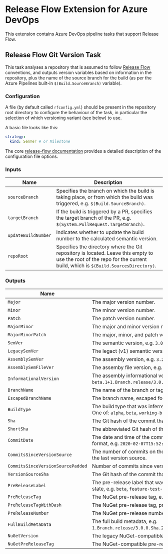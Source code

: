
# Release Flow Extension for Azure DevOps

This extension contains Azure DevOps pipeline tasks that support Release Flow.

## Release Flow Git Version Task

This task analyses a repository that is assumed to follow [Release
Flow](https://devblogs.microsoft.com/devops/release-flow-how-we-do-branching-on-the-vsts-team/) conventions, and outputs
version variables based on information in the repository, plus the name of the source branch for the build (as per the
Azure Pipelines built-in `$(Build.SourceBranch)` variable).

### Configuration

A file (by default called `rfconfig.yml`) should be present in the repository root directory to configure the behaviour
of the task, in particular the selection of which versioning variant (see below) to use.

A basic file looks like this:

``` yaml
strategy:
  kind: SemVer # or Milestone
```

The core [release-flow documentation](https://github.com/release-flow/release-flow#readme) provides a detailed
description of the configuration file options.

### Inputs

| Name         | Description |
| ------------ | ----------- |
| `sourceBranch` | Specifies the branch on which the build is taking place, or from which the build was triggered, e.g. `$(Build.SourceBranch)`. |
| `targetBranch` | If the build is triggered by a PR, specifies the target branch of the PR, e.g. `$(System.PullRequest.TargetBranch)`. |
| `updateBuildNumber` | Indicates whether to update the build number to the calculated semantic version. |
| `repoRoot` | Specifies the directory where the Git repository is located.  Leave this empty to use the root of the repo for the current build, which is `$(Build.SourcesDirectory)`. |

### Outputs

| Name         | Description |
| ------------ | ----------- |
| `Major` | The major version number. |
| `Minor` | The minor version number. |
| `Patch` | The patch version number. |
| `MajorMinor` | The major and minor version number, e.g. `1.2`. |
| `MajorMinorPatch` | The major, minor, and patch version number, e.g. `1.2.3`. |
| `SemVer` | The semantic version, e.g. `3.0.0-beta.1`. |
| `LegacySemVer` | The legact (v1) semantic version, e.g. `3.0.0-beta1`. |
| `AssemblySemVer` | The assembly version, e.g. `3.2.0.0`. |
| `AssemblySemFileVer` | The assemby file version, e.g. `3.2.1.0`. |
| `InformationalVersion` | The assembly informational version, e.g. `3.0.0-beta.1+1.Branch.release/3.0.0.Sha.28c853159a46b5a87e6cc9c4f6e940c59d6bc68a`. |
| `BranchName` | The name of the branch or tag that triggered the build, e.g. `release/3.0`. |
| `EscapedBranchName` | The branch name, escaped for SemVer compatibility e.g. `release-3.0`. |
| `BuildType` | The build type that was inferred from the source branch and repository state. One of: `alpha`, `beta`, `working-branch`, `pull-request`, `release`. |
| `Sha` | The Git hash of the commit that triggered the build. |
| `ShortSha` | The abbreviated Git hash of the commit that triggered the build. |
| `CommitDate` | The date and time of the commit that triggered the build in ISO 8601 standard format, e.g. `2020-02-07T15:52:51.000Z`. |
| `CommitsSinceVersionSource` | The number of commits on the ancestry path between the current commit and the last version source. |
| `CommitsSinceVersionSourcePadded` | Number of commits since version source padded to 4 digits, e.g. `0001`. |
| `VersionSourceSha` | The Git hash of the commit that was identified as the version source. |
| `PreReleaseLabel` | The pre-release label that was inferred from the source branch and repository state, e.g. `beta`, `feature-test-stuff`. |
| `PreReleaseTag` | The NuGet pre-release tag, e.g. `feature-test-stuff0004`. |
| `PreReleaseTagWithDash` | The NuGet pre-release tag, prefixed with a dash, e.g. `-feature-test-stuff0004`. |
| `PreReleaseNumber` | The NuGet pre-release number, e.g. `4`. |
| `FullBuildMetaData` | The full build metadata, e.g. `1.Branch.release/3.0.0.Sha.28c853159a46b5a87e6cc9c4f6e940c59d6bc68a`. |
| `NuGetVersion` | The legacy NuGet-compatible version, e.g. `3.0.0-beta0001`. |
| `NuGetPreReleaseTag` | The NuGet-compatible pre-release tag, e.g. `beta0001`. |
